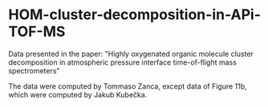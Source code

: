 # HOM-cluster-decomposition-in-APi-TOF-MS
Data presented in the paper: "Highly oxygenated organic molecule cluster decomposition in atmospheric pressure interface time-of-flight mass spectrometers"

The data were computed by Tommaso Zanca, except data of Figure 11b, which were computed by Jakub Kubečka.
